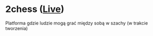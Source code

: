 # 2chess ([Live](https://2chess.netlify.app/))
Platforma gdzie ludzie mogą grać między sobą w szachy (w trakcie tworzenia)

